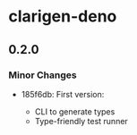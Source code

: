 # clarigen-deno

## 0.2.0

### Minor Changes

- 185f6db: First version:

  - CLI to generate types
  - Type-friendly test runner
